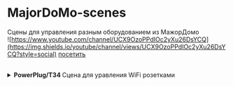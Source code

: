 # MajorDoMo-scenes
Сцены для управления разным оборудованием из МажорДомо
<br>
 ![https://www.youtube.com/channel/UCX9OzoPPdIOc2yXu26DsYCQ](https://img.shields.io/youtube/channel/views/UCX9OzoPPdIOc2yXu26DsYCQ?style=social) [посетить](https://www.youtube.com/user/svet740)
<br><br>

<details>
<summary><b>PowerPlug/T34 </b> Сцена для уравления WiFi розетками</summary>
<br>

✅ Есть видео [![ ](https://github.com/Svet98/MajorDoMo-R4S-teapot/blob/main/jpg/yt_logo_rgb_light.png?raw=true)](https://www.youtube.com/shorts/tZTlQFJJrP4)
<br>

![image](https://github.com/Svet98/MajorDoMo-scenes/blob/main/doc/img/vlcsnap-2023-02-15-08h20m16s916.png?raw=true)
<br>
![image](https://github.com/Svet98/MajorDoMo-scenes/blob/main/doc/img/vlcsnap-2023-02-15-08h19m24s419.png?raw=true)  
<br>
</details>


